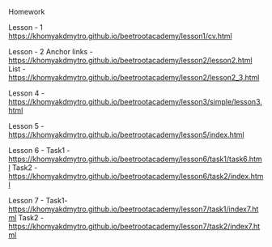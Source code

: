Homework

Lesson - 1 https://khomyakdmytro.github.io/beetrootacademy/lesson1/cv.html

Lesson - 2 Anchor links - https://khomyakdmytro.github.io/beetrootacademy/lesson2/lesson2.html
List - https://khomyakdmytro.github.io/beetrootacademy/lesson2/lesson2_3.html

Lesson 4 - https://khomyakdmytro.github.io/beetrootacademy/lesson3/simple/lesson3.html

Lesson 5 - https://khomyakdmytro.github.io/beetrootacademy/lesson5/index.html

Lesson 6 - Task1 - https://khomyakdmytro.github.io/beetrootacademy/lesson6/task1/task6.html Task2 - https://khomyakdmytro.github.io/beetrootacademy/lesson6/task2/index.html

Lesson 7 - Task1- https://khomyakdmytro.github.io/beetrootacademy/lesson7/task1/index7.html Task2 - https://khomyakdmytro.github.io/beetrootacademy/lesson7/task2/index7.html
